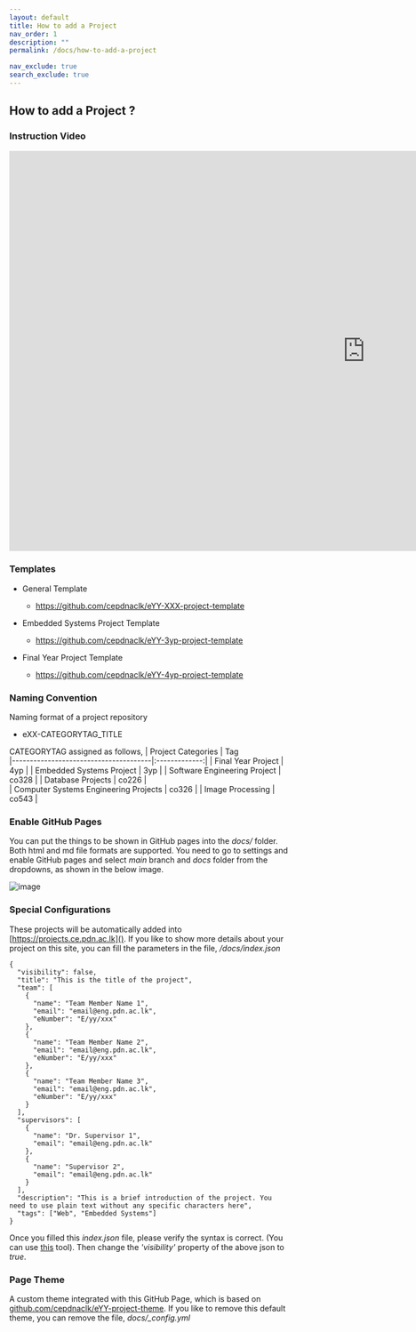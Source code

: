 ```yaml
---
layout: default
title: How to add a Project
nav_order: 1
description: ""
permalink: /docs/how-to-add-a-project

nav_exclude: true
search_exclude: true
---
```


## How to add a Project ?
### Instruction Video



<iframe width="1280" height="720" src="https://www.youtube.com/embed/hegEmohtppw" frameborder="0" allow="accelerometer; autoplay; clipboard-write; encrypted-media; gyroscope; picture-in-picture" allowfullscreen></iframe>



### Templates 

- General Template
    - https://github.com/cepdnaclk/eYY-XXX-project-template

- Embedded Systems Project Template
    - https://github.com/cepdnaclk/eYY-3yp-project-template

- Final  Year Project Template
    - https://github.com/cepdnaclk/eYY-4yp-project-template



### Naming Convention

Naming format of a project repository

- eXX-CATEGORYTAG_TITLE

CATEGORYTAG assigned as follows,
|  Project Categories                   |      Tag    
|---------------------------------------|:-------------:|
|   Final Year Project                  |      4yp      |
| Embedded Systems Project              |      3yp      | 
| Software Engineering Project          |     co328     | 
| Database Projects                     |     co226     |  
| Computer Systems Engineering Projects |     co326     | 
| Image Processing                      |     co543     | 



    

### Enable GitHub Pages

You can put the things to be shown in GitHub pages into the _docs/_ folder. Both html and md file formats are supported. You need to go to settings and enable GitHub pages and select _main_ branch and _docs_ folder from the dropdowns, as shown in the below image.

![image](https://user-images.githubusercontent.com/11540782/98789936-028d3600-2429-11eb-84be-aaba665fdc75.png)

### Special Configurations

These projects will be automatically added into [https://projects.ce.pdn.ac.lk](). If you like to show more details about your project on this site, you can fill the parameters in the file, _/docs/index.json_

```
{
  "visibility": false,
  "title": "This is the title of the project",
  "team": [
    {
      "name": "Team Member Name 1",
      "email": "email@eng.pdn.ac.lk",
      "eNumber": "E/yy/xxx"
    },
    {
      "name": "Team Member Name 2",
      "email": "email@eng.pdn.ac.lk",
      "eNumber": "E/yy/xxx"
    },
    {
      "name": "Team Member Name 3",
      "email": "email@eng.pdn.ac.lk",
      "eNumber": "E/yy/xxx"
    }
  ],
  "supervisors": [
    {
      "name": "Dr. Supervisor 1",
      "email": "email@eng.pdn.ac.lk"
    },
    {
      "name": "Supervisor 2",
      "email": "email@eng.pdn.ac.lk"
    }
  ],
  "description": "This is a brief introduction of the project. You need to use plain text without any specific characters here",
  "tags": ["Web", "Embedded Systems"]
}
```

Once you filled this _index.json_ file, please verify the syntax is correct. (You can use [this](https://jsonlint.com/) tool). Then change the _'visibility'_ property of the above json to _true_.

### Page Theme

A custom theme integrated with this GitHub Page, which is based on [github.com/cepdnaclk/eYY-project-theme](https://github.com/cepdnaclk/eYY-project-theme). If you like to remove this default theme, you can remove the file, _docs/\_config.yml_
